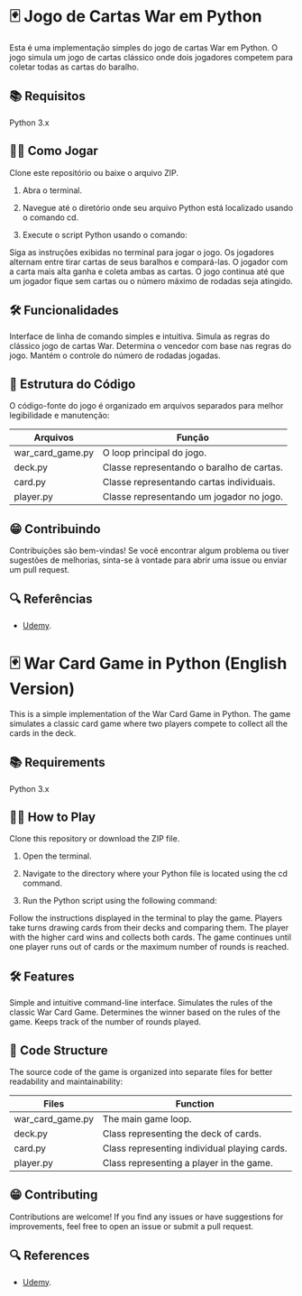 # 🃏 Jogo de Cartas War em Python
Esta é uma implementação simples do jogo de cartas War em Python. O jogo simula um jogo de cartas clássico onde dois jogadores competem para coletar todas as cartas do baralho.

## 📚 Requisitos
Python 3.x

## 👩‍🏫 Como Jogar
Clone este repositório ou baixe o arquivo ZIP.

1. Abra o terminal.

2. Navegue até o diretório onde seu arquivo Python está localizado usando o comando cd.

3. Execute o script Python usando o comando:

Siga as instruções exibidas no terminal para jogar o jogo. Os jogadores alternam entre tirar cartas de seus baralhos e compará-las. O jogador com a carta mais alta ganha e coleta ambas as cartas. O jogo continua até que um jogador fique sem cartas ou o número máximo de rodadas seja atingido.

## 🛠️ Funcionalidades

Interface de linha de comando simples e intuitiva.
Simula as regras do clássico jogo de cartas War.
Determina o vencedor com base nas regras do jogo.
Mantém o controle do número de rodadas jogadas.
## 🧱 Estrutura do Código

O código-fonte do jogo é organizado em arquivos separados para melhor legibilidade e manutenção:

| Arquivos | Função|
|-------|--------|
| war_card_game.py | O loop principal do jogo.|
| deck.py | Classe representando o baralho de cartas.|
| card.py | Classe representando cartas individuais.|
| player.py | Classe representando um jogador no jogo.|

## 😁 Contribuindo
Contribuições são bem-vindas! Se você encontrar algum problema ou tiver sugestões de melhorias, sinta-se à vontade para abrir uma issue ou enviar um pull request.

## 🔍 Referências
- [Udemy](https://www.udemy.com/course/complete-python-bootcamp/).


# 🃏 War Card Game in Python (English Version)
This is a simple implementation of the War Card Game in Python. The game simulates a classic card game where two players compete to collect all the cards in the deck.

## 📚 Requirements
Python 3.x

## 👩‍🏫 How to Play
Clone this repository or download the ZIP file.

1. Open the terminal.

2. Navigate to the directory where your Python file is located using the cd command.

3. Run the Python script using the following command:

Follow the instructions displayed in the terminal to play the game. Players take turns drawing cards from their decks and comparing them. The player with the higher card wins and collects both cards. The game continues until one player runs out of cards or the maximum number of rounds is reached.

## 🛠️ Features

Simple and intuitive command-line interface.
Simulates the rules of the classic War Card Game.
Determines the winner based on the rules of the game.
Keeps track of the number of rounds played.
## 🧱 Code Structure

The source code of the game is organized into separate files for better readability and maintainability:

| Files | Function|
|-------|--------|
| war_card_game.py | The main game loop.|
| deck.py | Class representing the deck of cards.|
| card.py | Class representing individual playing cards.|
| player.py | Class representing a player in the game.|

## 😁 Contributing
Contributions are welcome! If you find any issues or have suggestions for improvements, feel free to open an issue or submit a pull request.

## 🔍 References
- [Udemy](https://www.udemy.com/course/complete-python-bootcamp/).
